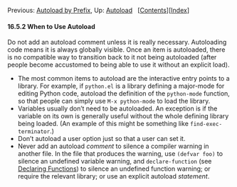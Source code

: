 <!-- This is the GNU Emacs Lisp Reference Manual
corresponding to Emacs version 27.2.

Copyright (C) 1990-1996, 1998-2021 Free Software Foundation,
Inc.

Permission is granted to copy, distribute and/or modify this document
under the terms of the GNU Free Documentation License, Version 1.3 or
any later version published by the Free Software Foundation; with the
Invariant Sections being "GNU General Public License," with the
Front-Cover Texts being "A GNU Manual," and with the Back-Cover
Texts as in (a) below.  A copy of the license is included in the
section entitled "GNU Free Documentation License."

(a) The FSF's Back-Cover Text is: "You have the freedom to copy and
modify this GNU manual.  Buying copies from the FSF supports it in
developing GNU and promoting software freedom." -->

<!-- Created by GNU Texinfo 6.7, http://www.gnu.org/software/texinfo/ -->

Previous: [Autoload by Prefix](Autoload-by-Prefix.html), Up: [Autoload](Autoload.html)   \[[Contents](index.html#SEC_Contents "Table of contents")]\[[Index](Index.html "Index")]

#### 16.5.2 When to Use Autoload

Do not add an autoload comment unless it is really necessary. Autoloading code means it is always globally visible. Once an item is autoloaded, there is no compatible way to transition back to it not being autoloaded (after people become accustomed to being able to use it without an explicit load).

*   The most common items to autoload are the interactive entry points to a library. For example, if `python.el` is a library defining a major-mode for editing Python code, autoload the definition of the `python-mode` function, so that people can simply use `M-x python-mode` to load the library.
*   Variables usually don’t need to be autoloaded. An exception is if the variable on its own is generally useful without the whole defining library being loaded. (An example of this might be something like `find-exec-terminator`.)
*   Don’t autoload a user option just so that a user can set it.
*   Never add an autoload *comment* to silence a compiler warning in another file. In the file that produces the warning, use `(defvar foo)` to silence an undefined variable warning, and `declare-function` (see [Declaring Functions](Declaring-Functions.html)) to silence an undefined function warning; or require the relevant library; or use an explicit autoload *statement*.
